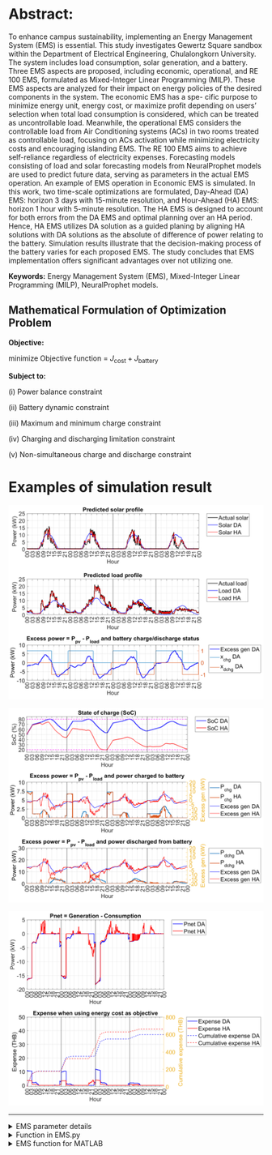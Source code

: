 # Abstract: 
To enhance campus sustainability, implementing an Energy Management System (EMS) is essential. This study investigates Gewertz Square sandbox within the Department of Electrical Engineering, Chulalongkorn University. The system includes load consumption, solar generation, and a battery. Three EMS aspects are proposed, including economic, operational, and RE 100 EMS, formulated as Mixed-Integer Linear Programming (MILP). These EMS aspects are analyzed for their impact on energy policies of the desired components in the system. The economic EMS has a spe- cific purpose to minimize energy unit, energy cost, or maximize profit depending on users’ selection when total load consumption is considered, which can be treated as uncontrollable load. Meanwhile, the operational EMS considers the controllable load from Air Conditioning systems (ACs) in two rooms treated as controllable load, focusing on ACs activation while minimizing electricity costs and encouraging islanding EMS. The RE 100 EMS aims to achieve self-reliance regardless of electricity expenses. Forecasting models consisting of load and solar forecasting models from NeuralProphet models are used to predict future data, serving as parameters in the actual EMS operation. An example of EMS operation in Economic EMS is simulated. In this work, two time-scale optimizations are formulated, Day-Ahead (DA) EMS: horizon 3 days with 15-minute resolution, and Hour-Ahead (HA) EMS: horizon 1 hour with 5-minute resolution. The HA EMS is designed to account for both errors from the DA EMS and optimal planning over an HA period. Hence, HA EMS utilizes DA solution as a guided planing by aligning HA solutions with DA solutions as the absolute of difference of power relating to the battery. Simulation results illustrate that the decision-making process of the battery varies for each proposed EMS. The study concludes that EMS implementation offers significant advantages over not utilizing one.

**Keywords:** 
Energy Management System (EMS), Mixed-Integer Linear Programming (MILP), NeuralProphet models.

## Mathematical Formulation of Optimization Problem

**Objective:**

minimize Objective function = $J_{\text{cost}} + J_{\text{battery}}$


**Subject to:**

(i) Power balance constraint

(ii) Battery dynamic constraint

(iii) Maximum and minimum charge constraint

(iv) Charging and discharging limitation constraint

(v) Non-simultaneous charge and discharge constraint


# Examples of simulation result
![Forecasted load and solar profile with battery status during November 1st-4th, 2023](result/figures/rolling/20231101_20231104_DA3plot.png)

![State of Charge with charging and discharging power in DA and HA schemes during November 1st-4th, 2023](result/figures/rolling/20231101_20231104_DAHA.png)

![Pnet(t) and expenses of the DA and HA plans during November 1st-4th, 2023](result/figures/rolling/20231101_20231104_Pnet.png)


---
<details>
<summary>EMS parameter details</summary>


| General parameter  | Unit |
| ------------- | ------------- |
| Resolution  | Minute |
| Horizon  | Minute |
| Buy rate  | THB/kWh |
| Sell rate*  | THB/kWh |
| Start_date* | No unit |
| PV | kW |
| PL | kW |


| Battery parameter  | Unit |
| ------------- | ------------- |
| Actual capacity  | kWh |
| Charge efficiency  | - |
| Discharge efficiency  | - |
| Charge rate | kW |
| Discharge rate | kW |
| min | % |
| initial | % |
| max  | % |


| AC parameter  | Unit |
| ------------- | ------------- |
| ACschedule*  | No unit |
| Puload* | kW |
| encourage_weight | THB |
| Paclab_rate | kW |
| Pacstudent_rate | kW |

Note : Start_date is in YYYY-MM-DD HH:MM:SS which must be converted using pd.to_datetime  <br />
       Buy/Sell rate is obtained from getBuySellrate <br />
       ACschedule rate is obtained from getSchedule <br />
       for Puload, currently, we used min() to extract uload from PL. 
</details>
<details>
<summary>Function in EMS.py</summary>
  
`getBuySellrate(Resolution,Horizon,TOU_CHOICE,start_time=datetime.timedelta(minutes=0))` <br />
 Parameters  <br />
 **Resolution** : integer <br />
 Time gap between each point of solution (Time resolution) <br />
 **Horizon** : integer <br />
 Optimization horizon
 **TOU_CHOICE** : str (choose either 'smart' or 'THcurrent') <br />
 The choice of TOU in which the function generate  <br />
 **start_time** : datetime.timedelta obj. <br />
 The number of minutes past from 00:00. It must be integer multiple of resolution. For example, if the resolution is 15 minute, then 5,10 are not allowed. <br />
 **Return** : DataFrame <br />
 Dataframe consists of 'time','buy', and 'sell' column which are buy and sell rate at the 'time'. <br />
 `getSchedule(start_date,Horizon,Resolution)` <br />
 Parameters  <br />
 **start_date** : datetime.datetime obj. <br />
 First point of datetime column <br />
 **Horizon** : integer <br />
 Optimization horizon <br />
 **Resolution** : integer <br />
 Time gap between each point of solution (Time resolution) <br />
 **Return** : DataFrame <br />
 DataFrame consists of 'datetime' and 'status' columns. The 'status' column is binary variable which 1 mean to use AC <br />
 ```
       # PARAMETER DICT FOR ECONOMIC AND RE EMS
       PARAM = {}
       # add length check with res & horizon
       PARAM['Horizon'] = 4*24*60        # horizon to optimize (min)
       PARAM['Resolution'] = 15    # sampling period(min)
       PARAM['PV_capacity'] = 50   # (kw) PV sizing for this EMS
       TOU = getBuySellrate(Resolution=PARAM['Resolution'],
                                           Horizon=PARAM['Horizon'],
                                           TOU_CHOICE='THcurrent',
                                           start_time=datetime.timedelta(minutes=0))
       PARAM['Buy_rate'] = TOU['buy'].to_numpy()
       PARAM['Sell_rate'] = TOU['sell'].to_numpy()
       PARAM['Start_date'] =  pd.to_datetime('2023-04-18 00:00:00')
       PARAM['battery'] = {}
       PARAM['battery']['charge_effiency'] = [0.95,0.95];              #  bes charge eff
       PARAM['battery']['discharge_effiency'] = [0.95*0.93,0.95*0.93]; #  bes discharge eff note inverter eff 0.93-0.96
       PARAM['battery']['discharge_rate'] = [30,30]; # kW max discharge rate
       PARAM['battery']['charge_rate'] = [30,30]; # kW max charge rate
       PARAM['battery']['actual_capacity'] = [125,125]; # kWh soc_capacity 
       PARAM['battery']['initial'] = [50,50]; # userdefined int 0-100 %
       PARAM['battery']['min'] = [20,20]; #min soc userdefined int 0-100 %
       PARAM['battery']['max'] = [80,80]; #max soc userdefined int 0-100 %
       PARAM['battery']['num_batt'] = len(PARAM['battery']['actual_capacity'])
       PARAM['PV'] = pv_data[ (pv_data['datetime'] >= PARAM['Start_date']) & (pv_data['datetime'] < PARAM['Start_date'] + pd.Timedelta(minutes=PARAM['Horizon'])) ]['Ptot (kW)'].to_numpy().flatten()
       PARAM['PL'] = load_data[ (load_data['datetime'] >= PARAM['Start_date']) & (load_data['datetime'] < PARAM['Start_date'] + pd.Timedelta(minutes=PARAM['Horizon']))]['Ptot (kW)'].to_numpy().flatten() 
 ```
 ```
       # PARAMETER DICT FOR AC EMS
       PARAM = {}
       # add length check with res & horizon
       PARAM['Horizon'] = 4*24*60        # horizon to optimize (min)
       PARAM['Resolution'] = 15    # sampling period(min)
       PARAM['PV_capacity'] = 50   # (kw) PV sizing for this EMS
       TOU = getBuySellrate(Resolution=PARAM['Resolution'],
                                           Horizon=PARAM['Horizon'],
                                           TOU_CHOICE='THcurrent',
                                           start_time=datetime.timedelta(minutes=0))
       PARAM['Buy_rate'] = TOU['buy'].to_numpy()
       PARAM['Sell_rate'] = TOU['sell'].to_numpy()
       PARAM['Start_date'] =  pd.to_datetime('2023-04-18 00:00:00')
       PARAM['battery'] = {}
       PARAM['battery']['charge_effiency'] = [0.95,0.95];              #  bes charge eff
       PARAM['battery']['discharge_effiency'] = [0.95*0.93,0.95*0.93]; #  bes discharge eff note inverter eff 0.93-0.96
       PARAM['battery']['discharge_rate'] = [30,30]; # kW max discharge rate
       PARAM['battery']['charge_rate'] = [30,30]; # kW max charge rate
       PARAM['battery']['actual_capacity'] = [125,125]; # kWh soc_capacity 
       PARAM['battery']['initial'] = [50,50]; # userdefined int 0-100 %
       PARAM['battery']['min'] = [20,20]; #min soc userdefined int 0-100 %
       PARAM['battery']['max'] = [80,80]; #max soc userdefined int 0-100 %
       PARAM['battery']['num_batt'] = len(PARAM['battery']['actual_capacity'])
       PARAM['PV'] = pv_data[ (pv_data['datetime'] >= PARAM['Start_date']) & (pv_data['datetime'] < PARAM['Start_date'] + pd.Timedelta(minutes=PARAM['Horizon'])) ]['Ptot (kW)'].to_numpy().flatten()
       PARAM['PL'] = load_data[ (load_data['datetime'] >= PARAM['Start_date']) & (load_data['datetime'] < PARAM['Start_date'] + pd.Timedelta(minutes=PARAM['Horizon']))]['Ptot (kW)'].to_numpy().flatten() 
       PARAM['AClab'] = {}
       PARAM['ACstudent'] = {}
       PARAM['AClab']['encourage_weight'] = 5 # (THB) weight for encourage lab ac usage
       PARAM['ACstudent']['encourage_weight'] = 2 #  (THB) weight for encourage student ac usage
       PARAM['AClab']['Paclab_rate'] = 3.71*3 # (kw) air conditioner input Power for lab
       PARAM['ACstudent']['Pacstudent_rate'] = 1.49*2 + 1.82*2 # (kw) air conditioner input Power for lab
       PARAM['Puload'] = PARAM['PL'].min() # (kW) power of uncontrollable load
       schedule = getSchedule(PARAM['Start_date'],PARAM['Horizon'],PARAM['Resolution'])
       PARAM['ACschedule']= schedule['status'].to_numpy() # schedule for AC
 ```
 
 `EMS_econ_opt(PARAM,energyfromgrid=0,energycost=0,profit=0,multibatt=1,chargebatt=0,smoothcharge=0)`
 Parameters  <br />
 **PARAM** : dict <br />
 Dictionary consists of parameters as shown above. See more example in demo. <br />
 Note : PV, PL, Buy_rate, Sell_rate must be numpy object and battery parameters must be list of length n (n is the number of batteries). <br />
 **energyfromgrid,energycost,profit** : int,float  <br />
 The weight for Jcost. Only one of these weight can be positive at a time, otherwise, the exception is raised.  <br />
 Note : when using `energyfromgrid`, TOU is not needed. <br />
 **multibatt,chargebatt,smoothcharge** : int,float  <br />
 The weight for Jbatt.   <br />
 **Return** : DataFrame <br />
 The solution is in pandas dataframe format. The dataframe consists of 'datetime','PARAM_PV','PARAM_PL' and all other variables use in optimization problem. <br />
 `EMS_AC_opt(PARAM,energycost=0,multibatt=1,chargebatt=0,smoothcharge=0)`  <br />
 Parameters  <br />
 **PARAM** : dict <br />
 Dictionary consists of parameters as shown above. See more example in demo. <br />
 **energycost** : int,float <br />
 The weight for buying energy from grid objective. If it is 0, then the problem is islanding. <br />
 Note : when islanding, TOU is not needed. <br />
 **multibatt,chargebatt,smoothcharge** : int,float  <br />
 The weight for Jbatt.   <br />
 **Return** : DataFrame <br />
 The solution is in pandas dataframe format. The dataframe consists of 'datetime','PARAM_PV','Puload' and all other variables use in optimization problem. <br />
 `EMS_RE_opt(PARAM,multibatt=1,chargebatt=0,smoothcharge=0)`
 Parameters  <br />
 **PARAM** : dict <br />
 Dictionary consists of parameters as shown above. See more example in demo. <br />
 **multibatt,chargebatt,smoothcharge** : int,float  <br />
 The weight for Jbatt.   <br />
 **Return** : DataFrame <br />
 The solution is in pandas dataframe format. The dataframe consists of 'datetime','PARAM_PV','PARAM_PL' and all other variables use in optimization problem. <br />
 `EMS_energycost_plot(PARAM,sol)`  <br />
 Parameters  <br />
 **PARAM** : dict <br />
 Dictionary consists of parameters as shown above. See more example in demo. <br />
 **sol** : DataFrame <br />
 Solution dataframe obtained from `EMS_econ_opt` when `energycost > 0` <br />
 **Return** : matplotlib figure <br />
 The figure object from matplotlib which plot solution and can be later save using `fig.savefig(path,bbox_inches='tight')` <br />
 `EMS_profit_plot(PARAM,sol)`  <br />
 Parameters  <br />
 **PARAM** : dict <br />
 Dictionary consists of parameters as shown above. See more example in demo. <br />
 **sol** : DataFrame <br />
 Solution dataframe obtained from `EMS_econ_opt` when `profit > 0` <br />
 **Return** : matplotlib figure <br />
 The figure object from matplotlib which plot solution and can be later save using `fig.savefig(path,bbox_inches='tight')` <br />
 `EMS_energyfromgrid_plot(PARAM,sol)`   <br />
 Parameters  <br />
 **PARAM** : dict <br />
 Dictionary consists of parameters as shown above. See more example in demo. <br />
 **sol** : DataFrame <br />
 Solution dataframe obtained from `EMS_econ_opt` when `energyfromgrid > 0` <br />
 **Return** : matplotlib figure <br />
 The figure object from matplotlib which plot solution and can be later save using `fig.savefig(path,bbox_inches='tight')` <br />
 `EMS_AC_plot(PARAM,sol)`  <br />
 Parameters  <br />
 **PARAM** : dict <br />
 Dictionary consists of parameters as shown above. See more example in demo. <br />
 **sol** : DataFrame <br />
 Solution dataframe obtained from `EMS_AC_opt` <br />
 **Return** : matplotlib figure <br />
 The figure object from matplotlib which plot solution and can be later save using `fig.savefig(path,bbox_inches='tight')` <br />
 `EMS_RE_plot(PARAM,sol)`   <br />
  Parameters  <br />
 **PARAM** : dict <br />
 Dictionary consists of parameters as shown above. See more example in demo. <br />
 **sol** : DataFrame <br />
 Solution dataframe obtained from `EMS_RE_opt` <br />
 **Return** : matplotlib figure <br />
 The figure object from matplotlib which plot solution and can be later save using `fig.savefig(path,bbox_inches='tight')` <br />
</details>

<details>
<summary>EMS function for MATLAB</summary>
       
`[Buy_rate,Sell_rate] = getBuySellrate(start_date,resolution,time_horizon,TOU_CHOICE)`
 Parameters  <br />
 **start_date** : datetime object  <br />
 start time of optimization. For example, "2023-05-13 05:00:00"  <br />
 **resolution** : integer <br />
 Time gap between each point of solution (Time resolution) <br />
 **time_horizon** : integer <br />
 Optimization horizon <br />
 **TOU_CHOICE** : str (choose either 'smart' or 'THcurrent') <br />
 The choice of TOU in which the function generate  <br />
 
 **Return** : vector <br />
 Buy_rate, Sell_rate in interested period  [start_date,start_date + time_horizon) <br />
 `function [PL,PV] = get_load_and_pv_data(load_data,pv_data,start_date,time_horizon, desired_PVcapacity)`
 Parameters  <br />
 **load_data** : datetime object  <br />
 Table of historical load consumption <br />
 **pv_data** : integer <br />
 Table of historical solar generation <br />
 **start_date** : datetime object  <br />
 start time of optimization. For example, "2023-05-13 05:00:00"  <br />
 **time_horizon** : integer <br />
 Optimization horizon <br />
 **desired_PVcapacity** : Real number <br />
 The size of PV <br />
 **Return** : vector <br />
 PL, PV in interested period  [start_date,start_date + time_horizon) <br />
 
 **Return** : vector <br />
 Buy_rate, Sell_rate in interested period  [start_date,start_date + time_horizon) <br />
       
       ```%   PARAMETER FOR ECON and RE EMS
              ---- get load&pv data and buy&sell rate ----
              [PARAM.PL,PARAM.PV] = get_load_and_pv_data(load_data,pv_data,start_date, time_horizon, pv_capacity);
              [PARAM.Buy_rate,PARAM.Sell_rate] = getBuySellrate(start_date,resolution,time_horizon,TOU_CHOICE);
              
              % ---- save parameters ----
              PARAM.start_date  = start_date;
              PARAM.Resolution  = resolution;
              PARAM.Horizon     = time_horizon; 
              PARAM.PV_capacity = pv_capacity;
              PARAM.TOU_CHOICE  = TOU_CHOICE;
              PARAM.weight_energyfromgrid = 0;
              PARAM.weight_energycost = 1;
              PARAM.weight_profit = 0;
              PARAM.weight_multibatt = 1;
              PARAM.weight_chargebatt = 1;
              PARAM.weight_smoothcharge  = 2;   
              % Battery parameters
              PARAM.battery.charge_effiency = [0.95 0.95]; %bes charge eff
              PARAM.battery.discharge_effiency = [0.95*0.93 0.95*0.93]; %  bes discharge eff note inverter eff 0.93-0.96
              PARAM.battery.discharge_rate = [30 30]; % kW max discharge rate
              PARAM.battery.charge_rate = [30 30]; % kW max charge rate
              PARAM.battery.actual_capacity = [125 125]; % kWh soc_capacity 
              PARAM.battery.initial = [50 50]; % userdefined int 0-100 %
              PARAM.battery.min = [20 20]; %min soc userdefined int 0-100 %
              PARAM.battery.max = [80 80]; %max soc userdefined int 0-100 %
              %end of batt
              
              PARAM.battery.num_batt = length(PARAM.battery.actual_capacity);
       ```
       ```    PARAMETER FOR AC EMS
              % ---- get load&pv data and buy&sell rate ----
              [PARAM.PL,PARAM.PV] = get_load_and_pv_data(load_data,pv_data,start_date, time_horizon, pv_capacity);
              [PARAM.Buy_rate,PARAM.Sell_rate] = getBuySellrate(start_date,resolution,time_horizon,TOU_CHOICE);
              
              % ---- save parameters ----
              PARAM.start_date  = start_date;
              PARAM.Resolution  = resolution;
              PARAM.Horizon     = time_horizon; 
              PARAM.PV_capacity = pv_capacity;
              PARAM.TOU_CHOICE  = TOU_CHOICE;
              % ----- weight for each objective if weight_energycost = 0 then it is islanding;
              PARAM.weight_energycost = 0;
              PARAM.weight_multibatt = 1;
              PARAM.weight_chargebatt = 1;
              PARAM.weight_smoothcharge  = 0.3; 
              %parameter part
              % battery(s)
              PARAM.battery.charge_effiency = [0.95 0.95]; %bes charge eff
              PARAM.battery.discharge_effiency = [0.95*0.93 0.95*0.93]; %  bes discharge eff note inverter eff 0.93-0.96
              PARAM.battery.discharge_rate = [30 30]; % kW max discharge rate
              PARAM.battery.charge_rate = [30 30]; % kW max charge rate
              PARAM.battery.actual_capacity = [125 125]; % kWh soc_capacity 
              PARAM.battery.initial = [50 50]; % userdefined int 0-100 %
              PARAM.battery.min = [20 20]; %min soc userdefined int 0-100 %
              PARAM.battery.max = [80 80]; %max soc userdefined int 0-100 %
              PARAM.battery.num_batt = length(PARAM.battery.actual_capacity);
              % AC parameters
              PARAM.AClab.encourage_weight = 5; %(THB) weight for encourage lab ac usage
              PARAM.ACstudent.encourage_weight = 2; %(THB) weight for encourage student ac usage
              PARAM.AClab.Paclab_rate = 3.71*3; % (kw) air conditioner input Power for lab
              PARAM.ACstudent.Pacstudent_rate = 1.49*2 + 1.82*2; % (kw) air conditioner input Power for lab
              PARAM.Puload = min(PARAM.PL) ;% (kW) power of uncontrollable load
              
              
              % end of parameter part
       ```

`function sol = ems_econ_opt(PARAM)`    <br />
Parameters  <br />
**PARAM** : MATLAB struct <br />
MATLAB structure object consists of parameters as shown above. See more example in ems_econ_main.m. <br />
**Return** : MATLAB struct <br />
MATLAB structure object consists of input PARAM struct and solution return form intlinprog function <br />
`function sol = EMS_AC_opt(PARAM)`     <br />
Parameters  <br />
**PARAM** :  MATLAB struct <br />
MATLAB structure object consists of parameters as shown above. See more example in ems_AC_main.m. <br />
**Return** : MATLAB struct <br />
MATLAB structure object consists of input PARAM struct and solution return form intlinprog function <br />
`function sol = EMS_RE_opt(PARAM)`     <br />
Parameters  <br />
**PARAM** :  MATLAB struct <br />
MATLAB structure object consists of parameters as shown above. See more example in ems_RE_main.m. <br />
**Return** : MATLAB struct <br />
MATLAB structure object consists of input PARAM struct and solution return form intlinprog function <br />
**NOTE** : For MATLAB, All parameters are included in solution structure object. <br />
`function [f,t] = EMS_energycost_plot(sol)`
Parameters  <br />
**sol** :  MATLAB struct <br />
Solution struct obtained from ems_econ_opt when using **energycost** as cost function. <br />
`function [f,t] = EMS_energyfromgrid_plot(sol)`
Parameters  <br />
**sol** :  MATLAB struct <br />
Solution struct obtained from ems_econ_opt when using **energyfromgrid** as cost function. <br />
`function [f,t] = EMS_profit_plot(sol)`
Parameters  <br />
**sol** :  MATLAB struct <br />
Solution struct obtained from ems_econ_opt when using **profit** as cost function. <br />
`function [f,t] = EMS_AC_plot(sol)`
Parameters  <br />
**sol** :  MATLAB struct <br />
Solution struct obtained from ems_AC_opt. <br />
`function [f,t] = EMS_RE_plot(sol)`
Parameters  <br />
**sol** :  MATLAB struct <br />
Solution struct obtained from ems_RE_opt. <br />

**Return from plot function** <br />
**f**   : MATLAB figure <br />
Figure contained plotted solution.  <br />
**t**   : MATLAB tiledlayout <br />
Tiledlayout object used for plotted in figure <br />



       
</details>



